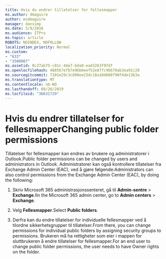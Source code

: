 ```yaml
---
title: Hvis du endrer tillatelser for fellesmapper
ms.author: dmaguire
author: msdmaguire
manager: dansimp
ms.date: 5/9/2018
ms.audience: ITPro
ms.topic: article
ROBOTS: NOINDEX, NOFOLLOW
localization_priority: Normal
ms.custom:
- "633"
- "3500007"
ms.assetid: 0c37ab75-c81c-44e7-bda8-ea43263f9fdf
ms.openlocfilehash: 488567efb7e96b6eef52e87fc96670ab3ea91c20
ms.sourcegitcommit: 7101e29c3c890ee23dc10a10d608f90f4de13b3a
ms.translationtype: MT
ms.contentlocale: nb-NO
ms.lasthandoff: 08/26/2019
ms.locfileid: "36631729"
---
```

# <a name="changing-public-folder-permissions"></a><span data-ttu-id="c078f-102">Hvis du endrer tillatelser for fellesmapper</span><span class="sxs-lookup"><span data-stu-id="c078f-102">Changing public folder permissions</span></span>

<span data-ttu-id="c078f-103">Tillatelser for fellesmapper kan endres av brukere og administratorer i Outlook.</span><span class="sxs-lookup"><span data-stu-id="c078f-103">Public folder permissions can be changed by users and administrators in Outlook.</span></span> <span data-ttu-id="c078f-104">Administratorer kan også kontrollere tillatelser fra Exchange Admin Center (EAC), ved å gjøre følgende:</span><span class="sxs-lookup"><span data-stu-id="c078f-104">Administrators can also control permissions from the Exchange Admin Center (EAC), by doing the following:</span></span>
  
1. <span data-ttu-id="c078f-105">Skriv Microsoft 365 administrasjonssenteret, gå til **Admin-sentre** \> **Exchange**.</span><span class="sxs-lookup"><span data-stu-id="c078f-105">IIn the Microsoft 365 admin center, go to **Admin centers** \> **Exchange**.</span></span>

2. <span data-ttu-id="c078f-106">Velg **Fellesmapper**.</span><span class="sxs-lookup"><span data-stu-id="c078f-106">Select **Public folders**.</span></span>

3. <span data-ttu-id="c078f-107">Derfra kan du endre tillatelser for individuelle fellesmapper ved å tilordne sikkerhetsgrupper til tillatelser.</span><span class="sxs-lookup"><span data-stu-id="c078f-107">From there, you can change permissions for individual public folders by assigning security groups to permissions.</span></span> <span data-ttu-id="c078f-108">Brukeren må ha rettigheter som eier i mappen for sluttbrukeren å endre tillatelser for fellesmapper.</span><span class="sxs-lookup"><span data-stu-id="c078f-108">For an end user to change public folder permissions, the user needs to have Owner rights on the folder.</span></span>
